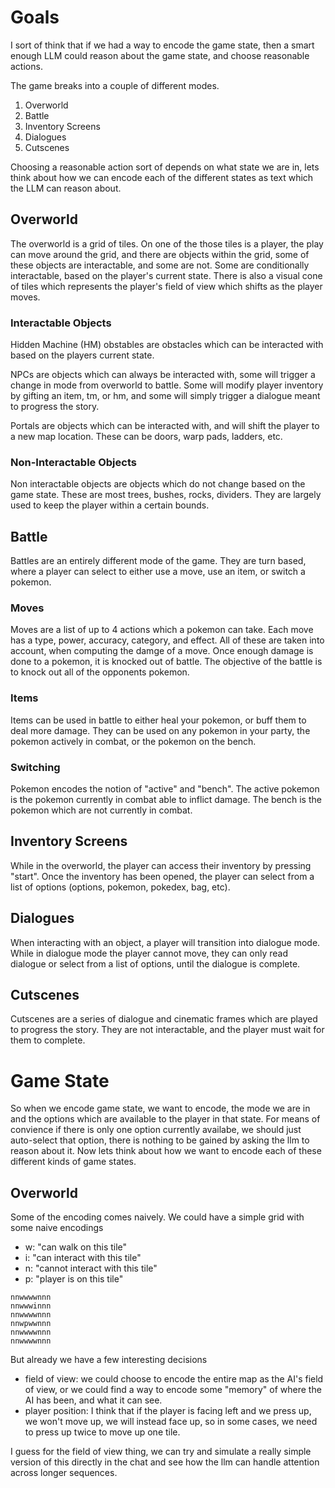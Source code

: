 # Goals
I sort of think that if we had a way to encode the game state, then a smart enough LLM could reason about the game state, and choose reasonable actions. 

The game breaks into a couple of different modes.

1. Overworld
2. Battle
3. Inventory Screens
4. Dialogues
5. Cutscenes

Choosing a reasonable action sort of depends on what state we are in, lets think about how we can encode each of the different states as text which the LLM can reason about.

## Overworld
The overworld is a grid of tiles. On one of the those tiles is a player, the play can move around the grid, and there are  objects within the grid, some of these objects are interactable, and some are not. Some are conditionally interactable, based on the player's current state. There is also a visual cone of tiles which represents the player's field of view which shifts as the player moves.

### Interactable Objects
Hidden Machine (HM) obstables are obstacles which can be interacted with based on the players current state.

NPCs are objects which can always be interacted with, some will trigger a change in mode from overworld to battle. Some will modify player inventory by gifting an item, tm, or hm, and some will simply trigger a dialogue meant to progress the story.

Portals are objects which can be interacted with, and will shift the player to a new map location. These can be doors, warp pads, ladders, etc.

### Non-Interactable Objects
Non interactable objects are objects which do not change based on the game state. These are most trees, bushes, rocks, dividers. They are largely used to keep the player within a certain bounds.

## Battle
Battles are an entirely different mode of the game. They are turn based, where a player can select to either use a move, use an item, or switch a pokemon.

### Moves
Moves are a list of up to 4 actions which a pokemon can take. Each move has a type, power, accuracy, category, and effect. All of these are taken into account, when computing the damge of a move. Once enough damage is done to a pokemon, it is knocked out of battle. The objective of the battle is to knock out all of the opponents pokemon.

### Items
Items can be used in battle to either heal your pokemon, or buff them to deal more damage. They can be used on any pokemon in your party, the pokemon actively in combat, or the pokemon on the bench.

### Switching
Pokemon encodes the notion of "active" and "bench". The active pokemon is the pokemon currently in combat able to inflict damage. The bench is the pokemon which are not currently in combat.

## Inventory Screens
While in the overworld, the player can access their inventory by pressing "start". Once the inventory has been opened, the player can select from a list of options (options, pokemon, pokedex, bag, etc).

## Dialogues
When interacting with an object, a player will transition into dialogue mode. While in dialogue mode the player cannot move, they can only read dialogue or select from a list of options, until the dialogue is complete.

## Cutscenes
Cutscenes are a series of dialogue and cinematic frames which are played to progress the story. They are not interactable, and the player must wait for them to complete.

# Game State
So when we encode game state, we want to encode, the mode we are in and the options which are available to the player in that state. For means of convience if there is only one option currently availabe,
we should just auto-select that option, there is nothing to be gained by asking the llm to reason about it. Now lets think about how we want to encode each of these different kinds of game states.

## Overworld
Some of the encoding comes naively. We could have a simple grid with some naive encodings
- w: "can walk on this tile"
- i: "can interact with this tile"
- n: "cannot interact with this tile"
- p: "player is on this tile"
```
nnwwwwnnn
nnwwwinnn
nnwwwwnnn
nnwpwwnnn
nnwwwwnnn
nnwwwwnnn
```

But already we have a few interesting decisions
- field of view: we could choose to encode the entire map as the AI's field of view, or we could find a way to encode some "memory" of where the AI has been, and what it can see.
- player position: I think that if the player is facing left and we press up, we won't move up, we will instead face up, so in some cases, we need to press up twice to move up one tile.

I guess for the field of view thing, we can try and simulate a really simple version of this directly in the chat and see how the llm can handle attention across longer sequences.